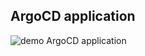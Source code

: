 ## ArgoCD application
<a target="_blank" href="argo_demo.gif">   
    <img src="argo_demo.gif" alt="demo ArgoCD application" style="max-width: 100%; display: inline-block;"> 
</a>